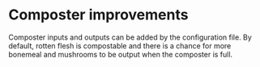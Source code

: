 # Composter improvements

Composter inputs and outputs can be added by the configuration file.  By default, rotten flesh is compostable and there is a chance for more bonemeal and mushrooms to be output when the composter is full.